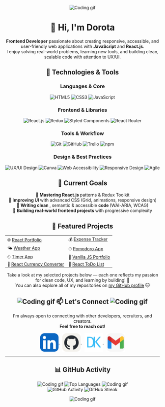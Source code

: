 <p align="center">
    <img src="https://media1.tenor.com/m/EyASgyJCDfEAAAAd/hello-world-animation.gif" height="100" alt="Coding gif" />
</p>
  
<h1 align="center">👋 Hi, I'm Dorota</h1>

<p align="center">
  <b>Frontend Developer</b> passionate about creating responsive, accessible, and user-friendly web applications with <b>JavaScript</b> and <b>React.js</b>.<br/>
  I enjoy solving real-world problems, learning new tools, and building clean, scalable code with attention to UX/UI.
</p>


<div align="center">
<h2 >🔧 Technologies & Tools</h2>

### Languages & Core
<p align="center">
  <img alt="HTML5" src="https://img.shields.io/badge/-HTML5-E34F26?logo=html5&logoColor=ffffff" />
  <img alt="CSS3" src="https://img.shields.io/badge/-CSS3-1572B6?logo=css3&logoColor=ffffff" />
  <img alt="JavaScript" src="https://img.shields.io/badge/-JavaScript-F7DF1E?logo=javascript&logoColor=black" />
</p>

### Frontend & Libraries
<p align="center">
  <img alt="React.js" src="https://img.shields.io/badge/-React.js-61DAFB?logo=react&logoColor=black" />
  <img alt="Redux" src="https://img.shields.io/badge/-Redux-764ABC?logo=redux&logoColor=white" />
  <img alt="Styled Components" src="https://img.shields.io/badge/-Styled%20Components-DB7093?logo=styled-components&logoColor=white" />
  <img alt="React Router" src="https://img.shields.io/badge/-React%20Router-CA4245?logo=react-router&logoColor=white" />
</p>

### Tools & Workflow
<p align="center">
  <img alt="Git" src="https://img.shields.io/badge/-Git-F05032?logo=git&logoColor=white" />
  <img alt="GitHub" src="https://img.shields.io/badge/-GitHub-181717?logo=github&logoColor=white" />
  <img alt="Trello" src="https://img.shields.io/badge/-Trello-0079BF?logo=trello&logoColor=white" />
  <img alt="npm" src="https://img.shields.io/badge/-npm-CB3837?logo=npm&logoColor=white" />
</p>

### Design & Best Practices
<p align="center">
  <img alt="UX/UI Design" src="https://img.shields.io/badge/-UX%2FUI-FF9A8B?logo=figma&logoColor=white" />
  <img alt="Canva" src="https://img.shields.io/badge/-Canva-FF4F00?logo=canva&logoColor=white" />
  <img alt="Web Accessibility" src="https://img.shields.io/badge/-WCAG-2F2F2F?logo=html5&logoColor=white" />
  <img alt="Responsive Design" src="https://img.shields.io/badge/-RWD-4CAF50?logo=html5&logoColor=white" />
  <img alt="Agile" src="https://img.shields.io/badge/-Agile%20%26%20Scrum-FF9800?logo=scrum&logoColor=white" />
</p>
</div>


<h2 align="center">🎯 Current Goals</h2>

<p align="center">
📘 <strong> Mastering React.js </strong> patterns & Redux Toolkit  <br />
🎨 <strong> Improving UI </strong> with advanced CSS (Grid, animations, responsive design)  <br />
🧼 <strong> Writing clean </strong>, semantic & accessible <strong> code </strong> (WAI-ARIA, WCAG)  <br />
🚀 <strong> Building real-world frontend projects </strong> with progressive complexity <br />
</p>

<div align="center">
<h2>🚀 Featured Projects</h2>

<table>
  <tbody>
    <tr>
      <td>🌐 <a href="https://github.com/Dor-Ka/frontend-react-portfolio">React Portfolio</a></td>
      <td>💰 <a href="https://github.com/Dor-Ka/frontend-react-expense-tracker">Expense Tracker</a></td>
    </tr>
    <tr>
      <td>🌤 <a href="https://github.com/Dor-Ka/frontend-vanilla-js-weather-app">Weather App</a></td>
      <td>⏱ <a href="https://github.com/Dor-Ka/frontend-vanilla-js-pomodoro-app">Pomodoro App</a></td>
    </tr>
    <tr>
      <td>⏲ <a href="https://github.com/Dor-Ka/frontend-vanilla-js-timer-app">Timer App</a></td>
      <td>📁 <a href="https://github.com/Dor-Ka/frontend-vanilla-js-portfolio">Vanilla JS Portfolio</a></td>
    </tr>
    <tr>
      <td>💱 <a href="https://github.com/Dor-Ka/frontend-youcode-react-currency-converter">React Currency Converter</a></td>
      <td>📝 <a href="https://github.com/Dor-Ka/frontend-youcode-react-todolist">React ToDo List</a></td>
    </tr>
  </tbody>
</table>

<p align="center">
  Take a look at my selected projects below — each one reflects my passion for clean code, UX, and learning by building! 🚀<br />
  You can also explore all of my repositories on <a href="https://github.com/Dor-Ka?tab=repositories">my GitHub profile</a> 🐱
</p>
</div>


<h2 align="center">
    <img src="https://media.tenor.com/6oWcNgJ5EKMAAAAj/paper-plane-flying.gif"  height="50" alt="Coding gif"/> 
    📫 Let's Connect 
    <img src="https://media.tenor.com/6oWcNgJ5EKMAAAAj/paper-plane-flying.gif"  height="50" alt="Coding gif"/> 
</h2>

<p align="center">
     I'm always open to connecting with other developers, recruiters, and creators.<br/>
    <strong> Feel free to reach out! </strong> <br/>
</p>

<p align="center">
    <a href="https://www.linkedin.com/in/d-karpinska/">
    <img align="center" src="https://raw.githubusercontent.com/tandpfun/skill-icons/65dea6c4eaca7da319e552c09f4cf5a9a8dab2c8/icons/LinkedIn.svg" height="60" />
  </a>
  &nbsp;
  <a href="https://github.com/Dor-Ka">
    <img align="center" src="https://raw.githubusercontent.com/tandpfun/skill-icons/65dea6c4eaca7da319e552c09f4cf5a9a8dab2c8/icons/Github-Light.svg" height="60" />
  </a>
    &nbsp;
  <a href="https://dor-ka.github.io/frontend-react-portfolio/">
    <img align="center" src="https://raw.githubusercontent.com/Dor-Ka/Dor-Ka/main/dk-logo.png" height="60" alt="DK Logo" title="My Portfolio"/>
  </a>
    &nbsp;
  <a href="mailto:dorotakarpinska.dev@gmail.com">
    <img align="center" src="https://raw.githubusercontent.com/tandpfun/skill-icons/65dea6c4eaca7da319e552c09f4cf5a9a8dab2c8/icons/Gmail-Light.svg" height="60" />
  </a>
</p>

---

<h2 align="center">📊 GitHub Activity</h2>

<p align="center">
  <img src="https://media0.giphy.com/media/v1.Y2lkPTc5MGI3NjExZ2xwdnM1NGc5MjVkZTk1cG44ZjJuaXZ0OXFrejVlYmk0NDBkbjFiciZlcD12MV9pbnRlcm5hbF9naWZfYnlfaWQmY3Q9Zw/du3J3cXyzhj75IOgvA/giphy.gif" height="140" alt="Coding gif" />
  <img src="https://github-readme-stats.vercel.app/api/top-langs/?username=Dor-Ka&layout=compact&theme=radical" alt="Top Languages" /> 
  <img src="https://media1.giphy.com/media/v1.Y2lkPTc5MGI3NjExdTZ6OWZncWpkbTF5M2Ruc2Jmd2syNnN6bmJ1ZGxhb2g0ZXh1dXluMyZlcD12MV9pbnRlcm5hbF9naWZfYnlfaWQmY3Q9Zw/dxn6fRlTIShoeBr69N/giphy.gif" height="140" alt="Coding gif" /> <br/>
    
  <img src="https://github-readme-stats.vercel.app/api?username=Dor-Ka&show_icons=true&theme=radical" alt="GitHub Activity" /> 
  <img src="https://github-readme-streak-stats.herokuapp.com/?user=Dor-Ka&theme=radical" alt="GitHub Streak" />
</p>

<p align="center">
  <img src="https://media3.giphy.com/media/v1.Y2lkPTc5MGI3NjExeHB6cjF4dmk2d2tpNmx0ZXk5Y3Z2emJ0YjExNmxlNXllNWp5ajltdSZlcD12MV9pbnRlcm5hbF9naWZfYnlfaWQmY3Q9Zw/qgQUggAC3Pfv687qPC/giphy.gif" height="200" alt="Coding gif" />
</p>
